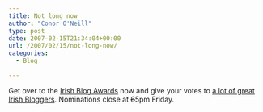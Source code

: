 ```yaml
---
title: Not long now
author: "Conor O'Neill"
type: post
date: 2007-02-15T21:34:04+00:00
url: /2007/02/15/not-long-now/
categories:
  - Blog

---
```

Get over to the [Irish Blog Awards][1] now and give your votes to [a lot of great Irish Bloggers][2]. Nominations close at <strike>6</strike>5pm Friday.

 [1]: http://www.awards.ie/vote/
 [2]: http://www.jason-roe.com/blog/blog-awards-voting-opens/